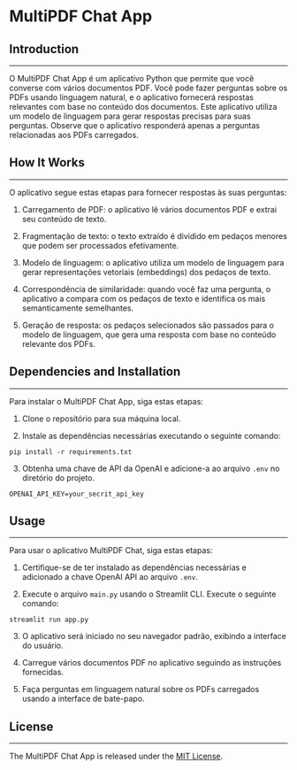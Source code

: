 # MultiPDF Chat App

## Introduction
------------
O MultiPDF Chat App é um aplicativo Python que permite que você converse com vários documentos PDF. Você pode fazer perguntas sobre os PDFs usando linguagem natural, e o aplicativo fornecerá respostas relevantes com base no conteúdo dos documentos. Este aplicativo utiliza um modelo de linguagem para gerar respostas precisas para suas perguntas. Observe que o aplicativo responderá apenas a perguntas relacionadas aos PDFs carregados.
## How It Works
------------

O aplicativo segue estas etapas para fornecer respostas às suas perguntas:

1. Carregamento de PDF: o aplicativo lê vários documentos PDF e extrai seu conteúdo de texto.

2. Fragmentação de texto: o texto extraído é dividido em pedaços menores que podem ser processados ​​efetivamente.

3. Modelo de linguagem: o aplicativo utiliza um modelo de linguagem para gerar representações vetoriais (embeddings) dos pedaços de texto.

4. Correspondência de similaridade: quando você faz uma pergunta, o aplicativo a compara com os pedaços de texto e identifica os mais semanticamente semelhantes.

5. Geração de resposta: os pedaços selecionados são passados ​​para o modelo de linguagem, que gera uma resposta com base no conteúdo relevante dos PDFs.

## Dependencies and Installation
----------------------------
Para instalar o MultiPDF Chat App, siga estas etapas:

1. Clone o repositório para sua máquina local.

2. Instale as dependências necessárias executando o seguinte comando:
```
pip install -r requirements.txt
```

3. Obtenha uma chave de API da OpenAI e adicione-a ao arquivo `.env` no diretório do projeto.
```commandline
OPENAI_API_KEY=your_secrit_api_key
```
## Usage
-----
Para usar o aplicativo MultiPDF Chat, siga estas etapas:

1. Certifique-se de ter instalado as dependências necessárias e adicionado a chave OpenAI API ao arquivo `.env`.

2. Execute o arquivo `main.py` usando o Streamlit CLI. Execute o seguinte comando:
```
streamlit run app.py
```

3. O aplicativo será iniciado no seu navegador padrão, exibindo a interface do usuário.

4. Carregue vários documentos PDF no aplicativo seguindo as instruções fornecidas.

5. Faça perguntas em linguagem natural sobre os PDFs carregados usando a interface de bate-papo.

## License
-------
The MultiPDF Chat App is released under the [MIT License](https://opensource.org/licenses/MIT).